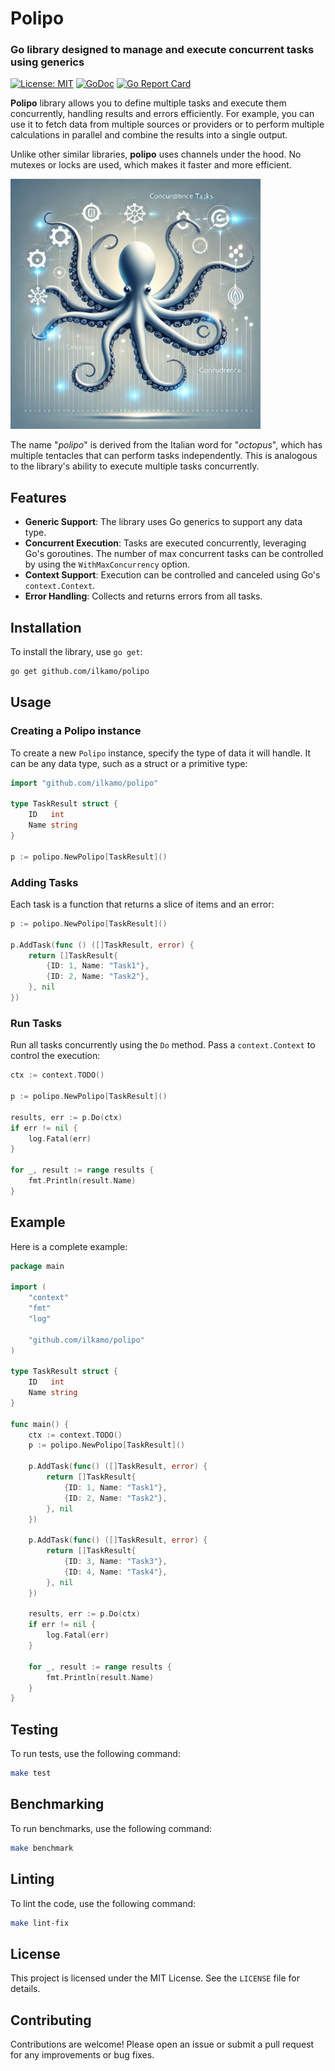 # Polipo

### Go library designed to manage and execute concurrent tasks using generics
[![License: MIT](https://img.shields.io/badge/License-MIT-yellow.svg)](https://opensource.org/licenses/MIT)
[![GoDoc](https://pkg.go.dev/badge/github.com/ilkamo/polipo?status.svg)](https://pkg.go.dev/github.com/ilkamo/polipo?tab=doc)
[![Go Report Card](https://goreportcard.com/badge/github.com/ilkamo/polipo)](https://goreportcard.com/report/ilkamo/polipo)

**Polipo** library allows you to define multiple tasks and execute them concurrently, handling results and errors efficiently. For example, you can use it to fetch data from multiple sources or providers or to perform multiple calculations in parallel and combine the results into a single output.

Unlike other similar libraries, **polipo** uses channels under the hood. No mutexes or locks are used, which makes it faster and more efficient.

<img src="assets/polipo.webp" width="400">

The name "_polipo_" is derived from the Italian word for "_octopus_", which has multiple tentacles that can perform tasks independently. This is analogous to the library's ability to execute multiple tasks concurrently.

## Features

- **Generic Support**: The library uses Go generics to support any data type.
- **Concurrent Execution**: Tasks are executed concurrently, leveraging Go's goroutines. The number of max concurrent tasks
  can be controlled by using the `WithMaxConcurrency` option.
- **Context Support**: Execution can be controlled and canceled using Go's `context.Context`.
- **Error Handling**: Collects and returns errors from all tasks.

## Installation

To install the library, use `go get`:

```sh
go get github.com/ilkamo/polipo
```

## Usage

### Creating a Polipo instance

To create a new `Polipo` instance, specify the type of data it will handle. It can be any data type, such as a struct or a primitive type:

```go
import "github.com/ilkamo/polipo"

type TaskResult struct {
    ID   int
    Name string
}

p := polipo.NewPolipo[TaskResult]()
```

### Adding Tasks

Each task is a function that returns a slice of items and an error:

```go
p := polipo.NewPolipo[TaskResult]()

p.AddTask(func () ([]TaskResult, error) {
    return []TaskResult{
        {ID: 1, Name: "Task1"},
        {ID: 2, Name: "Task2"},
    }, nil
})
```

### Run Tasks

Run all tasks concurrently using the `Do` method. Pass a `context.Context` to control the execution:

```go
ctx := context.TODO()

p := polipo.NewPolipo[TaskResult]()

results, err := p.Do(ctx)
if err != nil {
    log.Fatal(err)
}

for _, result := range results {
    fmt.Println(result.Name)
}
```

## Example

Here is a complete example:

```go
package main

import (
	"context"
	"fmt"
	"log"

	"github.com/ilkamo/polipo"
)

type TaskResult struct {
	ID   int
	Name string
}

func main() {
	ctx := context.TODO()
	p := polipo.NewPolipo[TaskResult]()

	p.AddTask(func() ([]TaskResult, error) {
		return []TaskResult{
			{ID: 1, Name: "Task1"},
			{ID: 2, Name: "Task2"},
		}, nil
	})

	p.AddTask(func() ([]TaskResult, error) {
		return []TaskResult{
			{ID: 3, Name: "Task3"},
			{ID: 4, Name: "Task4"},
		}, nil
	})

	results, err := p.Do(ctx)
	if err != nil {
		log.Fatal(err)
	}

	for _, result := range results {
		fmt.Println(result.Name)
	}
}
```

## Testing

To run tests, use the following command:

```sh
make test
```

## Benchmarking

To run benchmarks, use the following command:

```sh
make benchmark
```

## Linting

To lint the code, use the following command:

```sh
make lint-fix
```

## License

This project is licensed under the MIT License. See the `LICENSE` file for details.

## Contributing

Contributions are welcome! Please open an issue or submit a pull request for any improvements or bug fixes.

